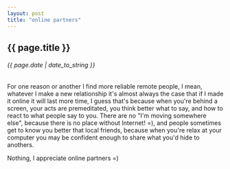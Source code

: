 ```yaml
---
layout: post
title: "online partners"
---
```


## {{ page.title }}
###### {{ page.date | date_to_string }}

For one reason or another I find more reliable remote people, I mean, whatever I make a new relationship it's almost always the case that if I made it online it will last more time, I guess that's because when you're behind a screen, your acts are premeditated, you think better what to say, and how to react to what people say to you. There are no "I'm moving somewhere else", because there is no place without Internet! =), and people sometimes get to know you better that local friends, because when you're relax at your computer you may be confident enough to share what you'd hide to anothers.

Nothing, I appreciate online partners =)
